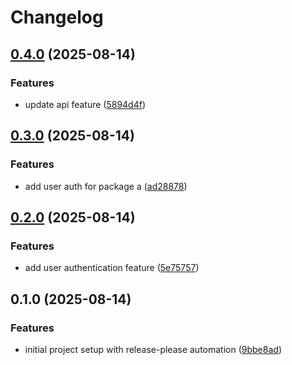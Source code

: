 # Changelog

## [0.4.0](https://github.com/outlookvs/release-please-sample/compare/v0.3.0...v0.4.0) (2025-08-14)


### Features

* update api feature ([5894d4f](https://github.com/outlookvs/release-please-sample/commit/5894d4fe25b810d7e830563e4031838c66efa6dd))

## [0.3.0](https://github.com/outlookvs/release-please-sample/compare/v0.2.0...v0.3.0) (2025-08-14)


### Features

* add user auth for package a ([ad28878](https://github.com/outlookvs/release-please-sample/commit/ad288786f7bd184fb633180d79afaef0ad744398))

## [0.2.0](https://github.com/outlookvs/release-please-sample/compare/v0.1.0...v0.2.0) (2025-08-14)


### Features

* add user authentication feature ([5e75757](https://github.com/outlookvs/release-please-sample/commit/5e757579f0d842e268b41a71967daccb76439dcb))

## 0.1.0 (2025-08-14)


### Features

* initial project setup with release-please automation ([9bbe8ad](https://github.com/outlookvs/release-please-sample/commit/9bbe8ad50438cdeff5aa89b88e072cf5f69fa232))
